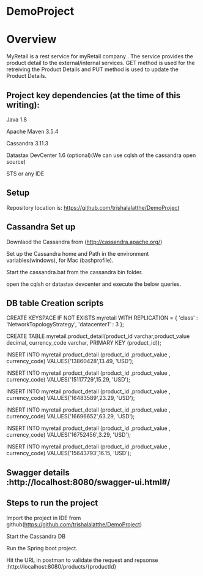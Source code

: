 # DemoProject

# Overview     
MyRetail is a rest service for myRetail company . The service provides the product detail to the external/internal services. GET method is used for the retreiving the Product Details and PUT method is used to update the Product Details.

## Project key dependencies (at the time of this writing):
Java 1.8

Apache Maven 3.5.4

Cassandra 3.11.3

Datastax DevCenter 1.6 (optional)(We can use cqlsh of the cassandra open source)

STS or any IDE

## Setup
Repository location is: https://github.com/trishalalatthe/DemoProject

## Cassandra Set up
Downlaod the Cassandra from (http://cassandra.apache.org/) 

Set up the Cassandra home and Path in the environment variables(windows), for Mac (bashprofile).

Start the cassandra.bat from the cassandra bin folder.

open the cqlsh or datastax devcenter and execute the below queries.


## DB table Creation scripts
CREATE KEYSPACE IF NOT EXISTS myretail WITH
 REPLICATION = { 'class' : 'NetworkTopologyStrategy', 'datacenter1' : 3 };
 
CREATE TABLE myretail.product_detail(product_id varchar,product_value decimal, 
	currency_code varchar, PRIMARY KEY (product_id));
  
INSERT INTO  myretail.product_detail (product_id ,product_value , 
	currency_code) VALUES('13860428',13.49, 'USD');
  
INSERT INTO  myretail.product_detail (product_id ,product_value , 
	currency_code) VALUES('15117729',15.29, 'USD');
  
INSERT INTO  myretail.product_detail (product_id ,product_value , 
	currency_code) VALUES('16483589',23.29, 'USD');
  
INSERT INTO  myretail.product_detail (product_id ,product_value , 
	currency_code) VALUES('16696652',63.29, 'USD');
  
INSERT INTO  myretail.product_detail (product_id ,product_value , 
	currency_code) VALUES('16752456',3.29, 'USD');
  
INSERT INTO  myretail.product_detail (product_id ,product_value , 
	currency_code) VALUES('15643793',16.15, 'USD');

## Swagger details :http://localhost:8080/swagger-ui.html#/

## Steps to run the project
Import the project in IDE from github(https://github.com/trishalalatthe/DemoProject)

Start the Cassandra DB

Run the Spring boot project.

Hit the URL in postman to validate the request and repsonse :http://localhost:8080/products/{productId}

 




